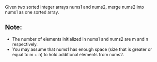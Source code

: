 Given two sorted integer arrays nums1 and nums2, merge nums2 into nums1 as one sorted array.

## Note:

* The number of elements initialized in nums1 and nums2 are m and n respectively.
* You may assume that nums1 has enough space (size that is greater or equal to m + n) to hold additional elements from nums2.